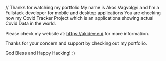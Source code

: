 // Thanks for watching my portfolio
My name is Akos Vagvolgyi and I'm a Fullstack developer for mobile and desktop applications
You are checking now my Covid Tracker Project which is an applications showing actual Covid Data in the world.


Please check my website at: https://akidev.eu/ for more information.

Thanks for your concern and support by checking out my portfolio.

God Bless and Happy Hacking! :)
